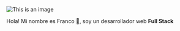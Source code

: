 ![This is an image](https://i.pinimg.com/564x/fd/8d/f9/fd8df94b146d01174be100ea3c62fcd6.jpg)

Hola! Mi nombre es Franco 👋, soy un desarrollador web **Full Stack** 

<!--
**francocamuss/francocamuss** is a ✨ _special_ ✨ repository because its `README.md` (this file) appears on your GitHub profile.

Here are some ideas to get you started:

- 🔭 I’m currently working on ...
- 🌱 I’m currently learning ...
- 👯 I’m looking to collaborate on ...
- 🤔 I’m looking for help with ...
- 💬 Ask me about ...
- 📫 How to reach me: ...
- 😄 Pronouns: ...
- ⚡ Fun fact: ...
-->
